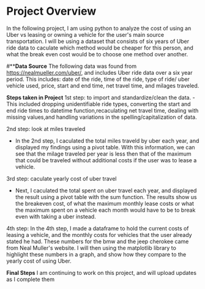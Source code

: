# Project Overview
In the following project, I am using python to analyze the cost of using an Uber vs leasing or owning a vehicle for the user's main source transportation. I will be using a dataset that consists of six years of Uber ride data to caculate which method would be cheaper for this person, and what the break even cost would be to choose one method over another. 

#****Data Source**
The following data was found from https://nealmueller.com/uber/, and includes Uber ride data over a six year period. This includes: date of the ride, time of the ride, type of ride/ uber vehicle used, price, start and end time, net travel time, and  milages traveled.

**Steps taken in Project**
1st step: to import and standardize/clean the data.
 -This included dropping unidentifiable ride types, converting the start and end ride times to datetime function,recaculating net travel time,  dealing with              missing values,and handling variations in the spelling/capitalization of data. 

2nd step: look at miles traveled
 - In the 2nd step, I caculated the total miles traveld by uber each year, and displayed my findings using a pivot table. With this information, we can see that the milage traveled per year is less then that of the maximum that could be traveled without additional costs if the user was to lease a vehicle. 

3rd step: caculate yearly cost of uber travel
 - Next, I caculated the total spent on uber travel each year, and displayed the result using a pivot table with the sum function. The results show us the breakeven cost, of what the maximum monthly lease costs or what the maximum spent on a vehicle each month would have to be to break even with taking a uber instead.


4th step:
In the 4th step, I made a dataframe to hold the current costs of leasing a vehicle, and the monthly costs for vehicles that the user already stated he had. These numbers for the bmw and the jeep cherokee came from Neal Muller's website. I will then using the  matplotlib library to highlight these numbers in a graph, and show how they compare to the yearly cost of using Uber.

**Final Steps**
I am continuing to work on this project, and will upload updates as I complete them

